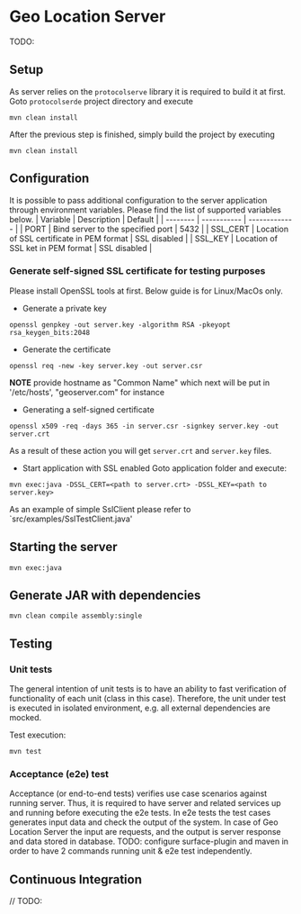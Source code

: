 # Geo Location Server
TODO:

## Setup
As server relies on the `protocolserve` library it is required to build it at first.
Goto `protocolserde` project directory and execute
```console
mvn clean install
```

After the previous step is finished, simply build the project by executing
```console
mvn clean install
```

## Configuration
It is possible to pass additional configuration to the server application through environment variables.
Please find the list of supported variables below.
| Variable | Description | Default |
| -------- | ----------- | ------------- |
| PORT | Bind server to the specified port | 5432 |
| SSL_CERT | Location of SSL certificate in PEM format | SSL disabled |
| SSL_KEY | Location of SSL ket in PEM format | SSL disabled | 

### Generate self-signed SSL certificate for testing purposes
Please install OpenSSL tools at first. Below guide is for Linux/MacOs only.
- Generate a private key
```console
openssl genpkey -out server.key -algorithm RSA -pkeyopt rsa_keygen_bits:2048
```
- Generate the certificate
```console
openssl req -new -key server.key -out server.csr
```
**NOTE** provide hostname as "Common Name" which next will be put in '/etc/hosts', "geoserver.com" for instance

- Generating a self-signed certificate
```console
openssl x509 -req -days 365 -in server.csr -signkey server.key -out server.crt
```

As a result of these action you will get `server.crt` and `server.key` files.

- Start application with SSL enabled
Goto application folder and execute:
```
mvn exec:java -DSSL_CERT=<path to server.crt> -DSSL_KEY=<path to server.key>
```

As an example of simple SslClient please refer to `src/examples/SslTestClient.java'

## Starting the server
```console
mvn exec:java
```

## Generate JAR with dependencies
```console
mvn clean compile assembly:single
```

## Testing

### Unit tests
The general intention of unit tests is to have an ability to fast verification of functionality of each unit (class in this case). Therefore, the unit under test is executed in isolated environment, e.g. all external dependencies are mocked.

Test execution:
```console
mvn test
```

### Acceptance (e2e) test
Acceptance (or end-to-end tests) verifies use case scenarios against running server. Thus, it is required to have server and related services up and running before executing the e2e tests.
In e2e tests the test cases generates input data and check the output of the system. In case of Geo Location Server the input are requests, and the output is server response and data stored in database.
TODO: configure surface-plugin and maven in order to have 2 commands running unit & e2e test independently.


## Continuous Integration
// TODO:
